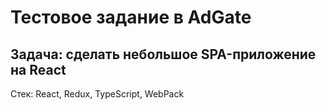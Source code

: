# Тестовое задание в AdGate
## Задача: сделать небольшое SPA-приложение на React
Стек: React, Redux, TypeScript, WebPack